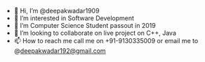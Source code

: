 - 👋 Hi, I’m @deepakwadar1909
- 👀 I’m interested in Software Development
- 🌱 I’m Computer Science Student passout in 2019
- 💞️ I’m looking to collaborate on live project on C++, Java
- 📫 How to reach me call me on +91-9130335009 or email me to @deepakwadar192@gmail.com

<!---
deepakwadar1909/deepakwadar1909 is a ✨ special ✨ repository because its `README.md` (this file) appears on your GitHub profile.
You can click the Preview link to take a look at your changes.
--->
